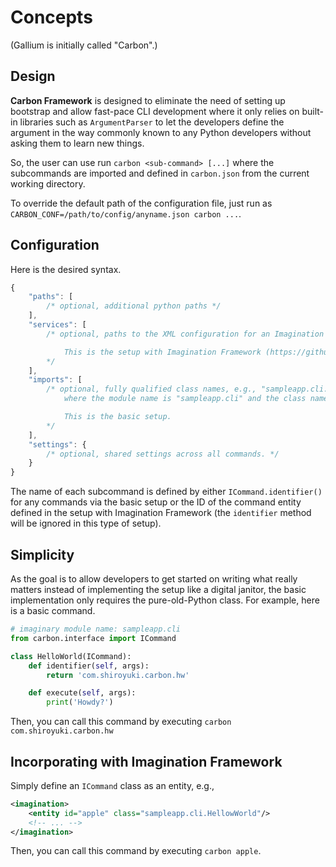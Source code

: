 # Concepts

(Gallium is initially called "Carbon".)

## Design

**Carbon Framework** is designed to eliminate the need of setting up bootstrap
and allow fast-pace CLI development where it only relies on built-in libraries
such as `ArgumentParser` to let the developers define the argument in the way
commonly known to any Python developers without asking them to learn new things.

So, the user can use run `carbon <sub-command> [...]` where the subcommands are
imported and defined in `carbon.json` from the current working directory.

To override the default path of the configuration file, just run as
`CARBON_CONF=/path/to/config/anyname.json carbon ...`.

## Configuration

Here is the desired syntax.

```javascript
{
    "paths": [
        /* optional, additional python paths */
    ],
    "services": [
        /* optional, paths to the XML configuration for an Imagination Framework app

            This is the setup with Imagination Framework (https://github.com/shiroyuki/Imagination).
        */
    ],
    "imports": [
        /* optional, fully qualified class names, e.g., "sampleapp.cli.BasicHW"
            where the module name is "sampleapp.cli" and the class name is "BasicHW".

            This is the basic setup.
        */
    ],
    "settings": {
        /* optional, shared settings across all commands. */
    }
}
```

The name of each subcommand is defined by either `ICommand.identifier()` for any
commands via the basic setup or the ID of the command entity defined in the setup
with Imagination Framework (the `identifier` method will be ignored in this type
of setup).

## Simplicity

As the goal is to allow developers to get started on writing what really matters
instead of implementing the setup like a digital janitor, the basic implementation
only requires the pure-old-Python class. For example, here is a basic command.

```python
# imaginary module name: sampleapp.cli
from carbon.interface import ICommand

class HelloWorld(ICommand):
    def identifier(self, args):
        return 'com.shiroyuki.carbon.hw'

    def execute(self, args):
        print('Howdy?')
```

Then, you can call this command by executing `carbon com.shiroyuki.carbon.hw`

## Incorporating with Imagination Framework

Simply define an `ICommand` class as an entity, e.g.,

```xml
<imagination>
    <entity id="apple" class="sampleapp.cli.HellowWorld"/>
    <!-- ... -->
</imagination>
```

Then, you can call this command by executing `carbon apple`.
